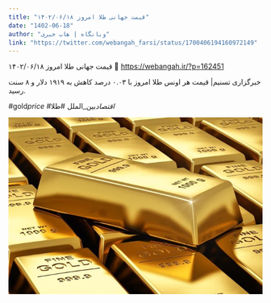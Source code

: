 ```yaml
---
title: "قیمت جهانی طلا امروز ۱۴۰۲/۰۶/۱۸"
date: "1402-06-18"
author: "وبانگاه | هاب خبری"
link: "https://twitter.com/webangah_farsi/status/1700406194160972149"
---
```


قیمت جهانی طلا امروز ۱۴۰۲/۰۶/۱۸
🔗 https://webangah.ir/?p=162451

خبرگزاری تسنیم| قیمت هر اونس طلا امروز با ۰.۰۳ درصد کاهش به ۱۹۱۹ دلار و ۸ سنت رسید.

#gold*price #اقتصاد*بین_الملل #طلا

![قیمت جهانی طلا امروز ۱۴۰۲/۰۶/۱۸](./Gheymat-Jahani-Tala-18-06-1402.webp)
